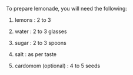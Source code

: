 To prepare lemonade, you will need the following: 

1) lemons : 2 to 3

2) water : 2 to 3 glasses

3) sugar : 2 to 3 spoons

4) salt : as per taste

5) cardomom (optional) : 4 to 5 seeds